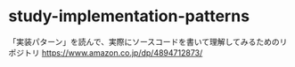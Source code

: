 # study-implementation-patterns
「実装パターン」を読んで、実際にソースコードを書いて理解してみるためのリポジトリ
https://www.amazon.co.jp/dp/4894712873/
